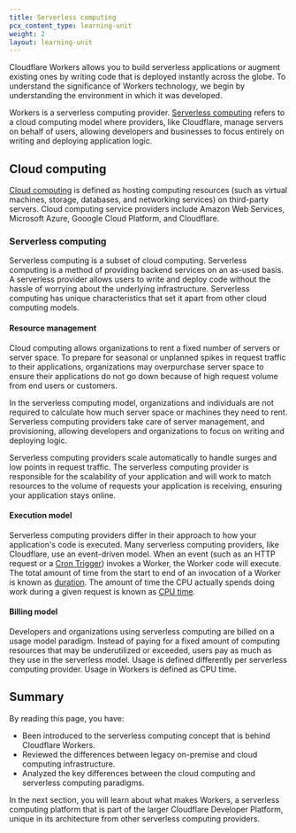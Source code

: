 ```yaml
---
title: Serverless computing
pcx_content_type: learning-unit
weight: 2
layout: learning-unit
---
```


Cloudflare Workers allows you to build serverless applications or augment existing ones by writing code that is deployed instantly across the globe. To understand the significance of Workers technology, we begin by understanding the environment in which it was developed.

Workers is a serverless computing provider. [Serverless computing](https://www.cloudflare.com/learning/serverless/what-is-serverless/) refers to a cloud computing model where providers, like Cloudflare, manage servers on behalf of users, allowing developers and businesses to focus entirely on writing and deploying application logic. 

## Cloud computing

[Cloud computing](https://www.cloudflare.com/learning/cloud/what-is-the-cloud/) is defined as hosting computing resources (such as virtual machines, storage, databases, and networking services) on third-party servers. Cloud computing service providers include Amazon Web Services, Microsoft Azure, Gooogle Cloud Platform, and Cloudflare.

### Serverless computing

Serverless computing is a subset of cloud computing. Serverless computing is a method of providing backend services on an as-used basis. A serverless provider allows users to write and deploy code without the hassle of worrying about the underlying infrastructure. Serverless computing has unique characteristics that set it apart from other cloud computing models.

#### Resource management

Cloud computing allows organizations to rent a fixed number of servers or server space. To prepare for seasonal or unplanned spikes in request traffic to their applications, organizations may overpurchase server space to ensure their applications do not go down because of high request volume from end users or customers.

In the serverless computing model, organizations and individuals are not required to calculate how much server space or machines they need to rent. Serverless computing providers take care of server management, and provisioning, allowing developers and organizations to focus on writing and deploying logic.

Serverless computing providers scale automatically to handle surges and low points in request traffic. The serverless computing provider is responsible for the scalability of your application and will work to match resources to the volume of requests your application is receiving, ensuring your application stays online.

#### Execution model

Serverless computing providers differ in their approach to how your application's code is executed. Many serverless computing providers, like Cloudflare, use an event-driven model. When an event (such as an HTTP request or a [Cron Trigger](/workers/configuration/cron-triggers/)) invokes a Worker, the Worker code will execute. The total amount of time from the start to end of an invocation of a Worker is known as [duration](/workers/platform/limits/#duration). The amount of time the CPU actually spends doing work during a given request is known as [CPU time](/workers/platform/pricing/#workers).

#### Billing model

Developers and organizations using serverless computing are billed on a usage model paradigm. Instead of paying for a fixed amount of computing resources that may be underutilized or exceeded, users pay as much as they use in the serverless model. Usage is defined differently per serverless computing provider. Usage in Workers is defined as CPU time.

## Summary

By reading this page, you have:

- Been introduced to the serverless computing concept that is behind Cloudflare Workers.
- Reviewed the differences between legacy on-premise and cloud computing infrastructure.
- Analyzed the key differences between the cloud computing and serverless computing paradigms.

In the next section, you will learn about what makes Workers, a serverless computing platform that is part of the larger Cloudflare Developer Platform, unique in its architecture from other serverless computing providers.